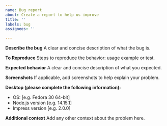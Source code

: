```yaml
---
name: Bug report
about: Create a report to help us improve
title: ''
labels: bug
assignees: ''

---
```


**Describe the bug**
A clear and concise description of what the bug is.

**To Reproduce**
Steps to reproduce the behavior: usage example or test.

**Expected behavior**
A clear and concise description of what you expected.

**Screenshots**
If applicable, add screenshots to help explain your problem.

**Desktop (please complete the following information):**
 - OS: [e.g. Fedora 30 64-bit]
 - Node.js version [e.g. 14.15.1]
 - Impress version [e.g. 2.0.0]

**Additional context**
Add any other context about the problem here.
